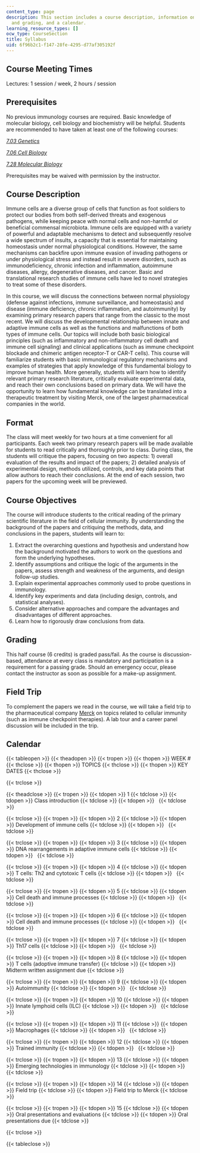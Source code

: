 ```yaml
---
content_type: page
description: This section includes a course description, information on course format
  and grading, and a calendar.
learning_resource_types: []
ocw_type: CourseSection
title: Syllabus
uid: 6f96b2c1-f147-28fe-4295-d77af305192f
---
```


Course Meeting Times
--------------------

Lectures: 1 session / week, 2 hours / session

Prerequisites
-------------

No previous immunology courses are required. Basic knowledge of molecular biology, cell biology and biochemistry will be helpful. Students are recommended to have taken at least one of the following courses: 

[_7.03 Genetics_](/courses/7-03-genetics-fall-2004)

[_7.06 Cell Biology_](/courses/7-06-cell-biology-spring-2007)

[_7.28 Molecular Biology_](/courses/7-28-molecular-biology-spring-2005)

Prerequisites may be waived with permission by the instructor.

Course Description
------------------

Immune cells are a diverse group of cells that function as foot soldiers to protect our bodies from both self-derived threats and exogenous pathogens, while keeping peace with normal cells and non-harmful or beneficial commensal microbiota. Immune cells are equipped with a variety of powerful and adaptable mechanisms to detect and subsequently resolve a wide spectrum of insults, a capacity that is essential for maintaining homeostasis under normal physiological conditions. However, the same mechanisms can backfire upon immune evasion of invading pathogens or under physiological stress and instead result in severe disorders, such as immunodeficiency, chronic infection and inflammation, autoimmune diseases, allergy, degenerative diseases, and cancer. Basic and translational research studies of immune cells have led to novel strategies to treat some of these disorders.

In this course, we will discuss the connections between normal physiology (defense against infections, immune surveillance, and homeostasis) and disease (immune deficiency, chronic inflammation, and autoimmunity) by examining primary research papers that range from the classic to the most recent. We will discuss the developmental relationship between innate and adaptive immune cells as well as the functions and malfunctions of both types of immune cells. Our topics will include both basic biological principles (such as inflammatory and non-inflammatory cell death and immune cell signaling) and clinical applications (such as immune checkpoint blockade and chimeric antigen receptor-T or CAR-T cells). This course will familiarize students with basic immunological regulatory mechanisms and examples of strategies that apply knowledge of this fundamental biology to improve human health. More generally, students will learn how to identify relevant primary research literature, critically evaluate experimental data, and reach their own conclusions based on primary data. We will have the opportunity to learn how fundamental knowledge can be translated into a therapeutic treatment by visiting Merck, one of the largest pharmaceutical companies in the world.

Format
------

The class will meet weekly for two hours at a time convenient for all participants. Each week two primary research papers will be made available for students to read critically and thoroughly prior to class. During class, the students will critique the papers, focusing on two aspects: 1) overall evaluation of the results and impact of the papers; 2) detailed analysis of experimental design, methods utilized, controls, and key data points that allow authors to reach their conclusions. At the end of each session, two papers for the upcoming week will be previewed.

Course Objectives
-----------------

The course will introduce students to the critical reading of the primary scientific literature in the field of cellular immunity. By understanding the background of the papers and critiquing the methods, data, and conclusions in the papers, students will learn to:

1.  Extract the overarching questions and hypothesis and understand how the background motivated the authors to work on the questions and form the underlying hypotheses.
2.  Identify assumptions and critique the logic of the arguments in the papers, assess strength and weakness of the arguments, and design follow-up studies.
3.  Explain experimental approaches commonly used to probe questions in immunology.
4.  Identify key experiments and data (including design, controls, and statistical analyses).
5.  Consider alternative approaches and compare the advantages and disadvantages of different approaches.
6.  Learn how to rigorously draw conclusions from data.

Grading
-------

This half course (6 credits) is graded pass/fail. As the course is discussion-based, attendance at every class is mandatory and participation is a requirement for a passing grade. Should an emergency occur, please contact the instructor as soon as possible for a make-up assignment.

Field Trip
----------

To complement the papers we read in the course, we will take a field trip to the pharmaceutical company [Merck](https://www.merck.com/research/index.html) on topics related to cellular immunity (such as immune checkpoint therapies). A lab tour and a career panel discussion will be included in the trip.

Calendar
--------

{{< tableopen >}}
{{< theadopen >}}
{{< tropen >}}
{{< thopen >}}
WEEK #
{{< thclose >}}
{{< thopen >}}
TOPICS
{{< thclose >}}
{{< thopen >}}
KEY DATES
{{< thclose >}}

{{< trclose >}}

{{< theadclose >}}
{{< tropen >}}
{{< tdopen >}}
1
{{< tdclose >}}
{{< tdopen >}}
Class introduction
{{< tdclose >}}
{{< tdopen >}}
 
{{< tdclose >}}

{{< trclose >}}
{{< tropen >}}
{{< tdopen >}}
2
{{< tdclose >}}
{{< tdopen >}}
Development of immune cells
{{< tdclose >}}
{{< tdopen >}}
 
{{< tdclose >}}

{{< trclose >}}
{{< tropen >}}
{{< tdopen >}}
3
{{< tdclose >}}
{{< tdopen >}}
DNA rearrangements in adaptive immune cells
{{< tdclose >}}
{{< tdopen >}}
 
{{< tdclose >}}

{{< trclose >}}
{{< tropen >}}
{{< tdopen >}}
4
{{< tdclose >}}
{{< tdopen >}}
T cells: Th2 and cytotoxic T cells
{{< tdclose >}}
{{< tdopen >}}
 
{{< tdclose >}}

{{< trclose >}}
{{< tropen >}}
{{< tdopen >}}
5
{{< tdclose >}}
{{< tdopen >}}
Cell death and immune processes
{{< tdclose >}}
{{< tdopen >}}
 
{{< tdclose >}}

{{< trclose >}}
{{< tropen >}}
{{< tdopen >}}
6
{{< tdclose >}}
{{< tdopen >}}
Cell death and immune processes
{{< tdclose >}}
{{< tdopen >}}
 
{{< tdclose >}}

{{< trclose >}}
{{< tropen >}}
{{< tdopen >}}
7
{{< tdclose >}}
{{< tdopen >}}
Th17 cells
{{< tdclose >}}
{{< tdopen >}}
 
{{< tdclose >}}

{{< trclose >}}
{{< tropen >}}
{{< tdopen >}}
8
{{< tdclose >}}
{{< tdopen >}}
T cells (adoptive immune transfer)
{{< tdclose >}}
{{< tdopen >}}
Midterm written assignment due
{{< tdclose >}}

{{< trclose >}}
{{< tropen >}}
{{< tdopen >}}
9
{{< tdclose >}}
{{< tdopen >}}
Autoimmunity
{{< tdclose >}}
{{< tdopen >}}
 
{{< tdclose >}}

{{< trclose >}}
{{< tropen >}}
{{< tdopen >}}
10
{{< tdclose >}}
{{< tdopen >}}
Innate lymphoid cells (ILC)
{{< tdclose >}}
{{< tdopen >}}
 
{{< tdclose >}}

{{< trclose >}}
{{< tropen >}}
{{< tdopen >}}
11
{{< tdclose >}}
{{< tdopen >}}
Macrophages
{{< tdclose >}}
{{< tdopen >}}
 
{{< tdclose >}}

{{< trclose >}}
{{< tropen >}}
{{< tdopen >}}
12
{{< tdclose >}}
{{< tdopen >}}
Trained immunity
{{< tdclose >}}
{{< tdopen >}}
 
{{< tdclose >}}

{{< trclose >}}
{{< tropen >}}
{{< tdopen >}}
13
{{< tdclose >}}
{{< tdopen >}}
Emerging technologies in immunology
{{< tdclose >}}
{{< tdopen >}}
 
{{< tdclose >}}

{{< trclose >}}
{{< tropen >}}
{{< tdopen >}}
14
{{< tdclose >}}
{{< tdopen >}}
Field trip
{{< tdclose >}}
{{< tdopen >}}
Field trip to Merck
{{< tdclose >}}

{{< trclose >}}
{{< tropen >}}
{{< tdopen >}}
15
{{< tdclose >}}
{{< tdopen >}}
Oral presentations and evaluations
{{< tdclose >}}
{{< tdopen >}}
Oral presentations due
{{< tdclose >}}

{{< trclose >}}

{{< tableclose >}}